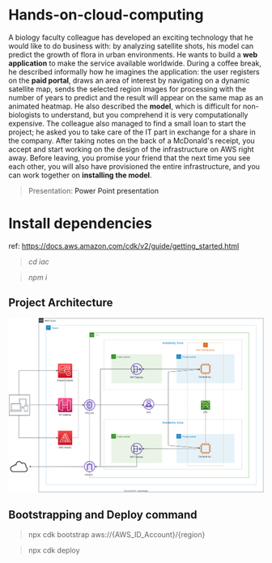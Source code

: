 # Hands-on-cloud-computing
A biology faculty colleague has developed an exciting technology that he would like to do business with: by analyzing satellite shots, his model can predict the growth of flora in urban environments. 
He wants to build a **web application** to make the service available worldwide. 
During a coffee break, he described informally how he imagines the application: the user registers on the **paid portal**, draws an area of interest by navigating on a dynamic satellite map, sends the selected region images for
processing with the number of years to predict and the result will appear on the same map as an
animated heatmap.
He also described the **model**, which is difficult for non-biologists to understand, but you comprehend it is very computationally expensive.
The colleague also managed to find a small loan to start the project; he asked you to take care of the IT part in exchange for a share in the company. 
After taking notes on the back of a McDonald's receipt, you accept and start working on the design of the infrastructure on AWS right away. 
Before leaving, you promise your friend that the next time you see each other,  you will also have provisioned the entire infrastructure, and you can work together on **installing the model**.

> Presentation: <a src = "https://studentiunimol-my.sharepoint.com/:p:/g/personal/a_daguanno1_studenti_unimol_it/EeF7jeptegRHoaFa4UXAtO0BM1GQh4xyAXjF0eo7cGQpIQ?e=OSd3Xn&nav=eyJzSWQiOjI3MywiY0lkIjoyMjgyMDY5MzQwfQ"> Power Point presentation <a>


# Install dependencies
ref: https://docs.aws.amazon.com/cdk/v2/guide/getting_started.html

> *cd iac* 

> *npm i*
## Project Architecture
![Architecture](architectureH.svg)

## Bootstrapping and Deploy command
> npx cdk bootstrap aws://{AWS_ID_Account}/{region}

> npx cdk deploy